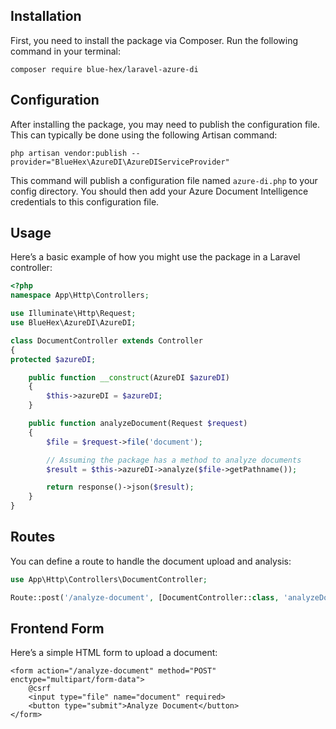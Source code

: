## Installation
First, you need to install the package via Composer. Run the following command in your terminal:

`composer require blue-hex/laravel-azure-di`

## Configuration
After installing the package, you may need to publish the configuration file. This can typically be done using the following Artisan command:

`php artisan vendor:publish --provider="BlueHex\AzureDI\AzureDIServiceProvider"`

This command will publish a configuration file named `azure-di.php` to your config directory. You should then add your Azure Document Intelligence credentials to this configuration file.

## Usage
Here’s a basic example of how you might use the package in a Laravel controller:

```php
<?php
namespace App\Http\Controllers;

use Illuminate\Http\Request;
use BlueHex\AzureDI\AzureDI;

class DocumentController extends Controller
{
protected $azureDI;

    public function __construct(AzureDI $azureDI)
    {
        $this->azureDI = $azureDI;
    }

    public function analyzeDocument(Request $request)
    {
        $file = $request->file('document');

        // Assuming the package has a method to analyze documents
        $result = $this->azureDI->analyze($file->getPathname());

        return response()->json($result);
    }
}
```
## Routes
You can define a route to handle the document upload and analysis:

```php
use App\Http\Controllers\DocumentController;

Route::post('/analyze-document', [DocumentController::class, 'analyzeDocument']);

```

## Frontend Form
Here’s a simple HTML form to upload a document:

```
<form action="/analyze-document" method="POST" enctype="multipart/form-data">
    @csrf
    <input type="file" name="document" required>
    <button type="submit">Analyze Document</button>
</form>
```
